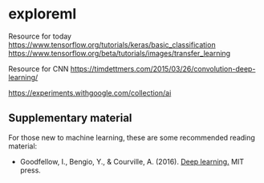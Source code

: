 # exploreml

Resource for today
https://www.tensorflow.org/tutorials/keras/basic_classification
https://www.tensorflow.org/beta/tutorials/images/transfer_learning

Resource for CNN
https://timdettmers.com/2015/03/26/convolution-deep-learning/


https://experiments.withgoogle.com/collection/ai


## Supplementary material ##

For those new to machine learning, these are some recommended reading material:

- Goodfellow, I., Bengio, Y., & Courville, A. (2016). [Deep learning.](http://www.deeplearningbook.org/) MIT press.


